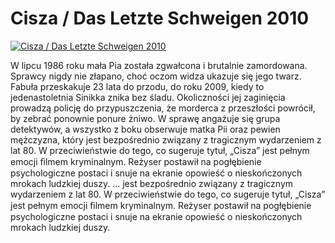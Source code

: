 Cisza / Das Letzte Schweigen 2010 
=============
[![Cisza / Das Letzte Schweigen 2010 ](http://vidos.pl/images/player.gif)](http://vidos.pl/cisza-das-letzte-schweigen-2010)

 W lipcu 1986 roku mała Pia została zgwałcona i brutalnie zamordowana. Sprawcy nigdy nie złapano, choć oczom widza ukazuje się jego twarz. Fabuła przeskakuje 23 lata do przodu, do roku 2009, kiedy to jedenastoletnia Sinikka znika bez śladu. Okoliczności jej zaginięcia prowadzą policję do przypuszczenia, że morderca z przeszłości powrócił, by zebrać ponownie ponure żniwo. W sprawę angażuje się grupa detektywów, a wszystko z boku obserwuje matka Pii oraz pewien mężczyzna, który jest bezpośrednio związany z tragicznym wydarzeniem z lat 80. W przeciwieństwie do tego, co sugeruje tytuł, „Cisza” jest pełnym emocji ﬁlmem kryminalnym. Reżyser postawił na pogłębienie psychologiczne postaci i snuje na ekranie opowieść o nieskończonych mrokach ludzkiej duszy.  ... jest bezpośrednio związany z tragicznym wydarzeniem z lat 80. W przeciwieństwie do tego, co sugeruje tytuł, „Cisza” jest pełnym emocji ﬁlmem kryminalnym. Reżyser postawił na pogłębienie psychologiczne postaci i snuje na ekranie opowieść o nieskończonych mrokach ludzkiej duszy.
